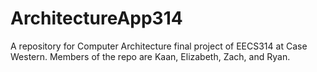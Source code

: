 # ArchitectureApp314
A repository for Computer Architecture final project of EECS314 at Case Western.  Members of the repo are Kaan, Elizabeth, Zach, and Ryan.
